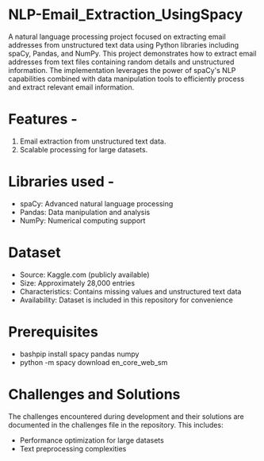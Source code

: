 # NLP-Email_Extraction_UsingSpacy

A natural language processing project focused on extracting email addresses from unstructured text data using Python libraries including spaCy, Pandas, and NumPy.
This project demonstrates how to extract email addresses from text files containing random details and unstructured information. The implementation leverages the power of spaCy's NLP capabilities combined with data manipulation tools to efficiently process and extract relevant email information.

# Features -
1. Email extraction from unstructured text data.
2. Scalable processing for large datasets.

# Libraries used -
- spaCy: Advanced natural language processing
- Pandas: Data manipulation and analysis
- NumPy: Numerical computing support

# Dataset
- Source: Kaggle.com (publicly available)
- Size: Approximately 28,000 entries
- Characteristics: Contains missing values and unstructured text data
- Availability: Dataset is included in this repository for convenience

# Prerequisites
- bashpip install spacy pandas numpy
- python -m spacy download en_core_web_sm

# Challenges and Solutions
The challenges encountered during development and their solutions are documented in the challenges file in the repository. This includes:
- Performance optimization for large datasets
- Text preprocessing complexities
